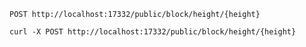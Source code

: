 ```endpoint
POST http://localhost:17332/public/block/height/{height}
```
```curl
curl -X POST http://localhost:17332/public/block/height/{height}
```

